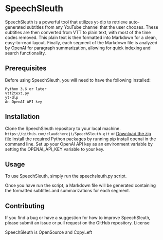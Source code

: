 # SpeechSleuth

SpeechSleuth is a powerful tool that utilizes yt-dlp to retrieve auto-generated subtitles from any YouTube channel that the user chooses. These subtitles are then converted from VTT to plain text, with most of the time codes removed. This plain text is then formatted into Markdown for a clean, easy-to-read layout. Finally, each segment of the Markdown file is analyzed by OpenAI for paragraph summarization, allowing for quick indexing and search functionality.

## Prerequisites

Before using SpeechSleuth, you will need to have the following installed:

    Python 3.6 or later
    vtt2text.py
    yt-dlp
    An OpenAI API key

## Installation

Clone the SpeechSleuth repository to your local machine. 
```https://github.com/claudchereji/SpeechSleuth.git```
or
[Download the zip file](https://github.com/claudchereji/SpeechSleuth/archive/refs/heads/main.zip)
Install the required Python packages by running pip install openai in the command line.
Set up your OpenAI API key as an environment variable by setting the OPENAI_API_KEY variable to your key.

## Usage

To use SpeechSleuth, simply run the speechsleuth.py script.


Once you have run the script, a Markdown file will be generated containing the formatted subtitles and summarizations for each segment.


## Contributing

If you find a bug or have a suggestion for how to improve SpeechSleuth, please submit an issue or pull request on the GitHub repository.
License

SpeechSleuth is OpenSource and CopyLeft
